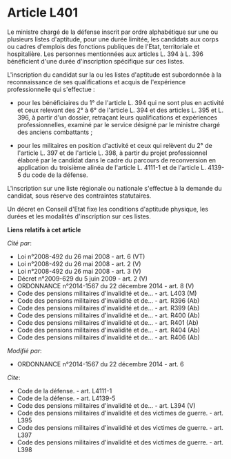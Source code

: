 # Article L401

Le ministre chargé de la défense inscrit par ordre alphabétique sur une ou plusieurs listes d'aptitude, pour une durée
limitée, les candidats aux corps ou cadres d'emplois des fonctions publiques de l'Etat, territoriale et hospitalière. Les
personnes mentionnées aux articles L. 394 à L. 396 bénéficient d'une durée d'inscription spécifique sur ces listes. 

L'inscription du candidat sur la ou les listes d'aptitude est subordonnée à la reconnaissance de ses qualifications et acquis
de l'expérience professionnelle qui s'effectue :

- pour les bénéficiaires du 1° de l'article L. 394 qui ne sont plus en activité et ceux relevant des 2° à 6° de l'article L.
394 et des articles L. 395 et L. 396, à partir d'un dossier, retraçant leurs qualifications et expériences professionnelles,
examiné par le service désigné par le ministre chargé des anciens combattants ;

- pour les militaires en position d'activité et ceux qui relèvent du 2° de l'article L. 397 et de l'article L. 398, à partir
du projet professionnel élaboré par le candidat dans le cadre du parcours de reconversion en application du troisième alinéa
de l'article L. 4111-1 et de l'article L. 4139-5 du code de la défense. 

L'inscription sur une liste régionale ou nationale s'effectue à la demande du candidat, sous réserve des contraintes
statutaires. 

Un décret en Conseil d'Etat fixe les conditions d'aptitude physique, les durées et les modalités d'inscription sur ces
listes.

**Liens relatifs à cet article**

_Cité par_:

  - Loi n°2008-492 du 26 mai 2008 - art. 6 (VT)
  - Loi n°2008-492 du 26 mai 2008 - art. 2 (V)
  - Loi n°2008-492 du 26 mai 2008 - art. 3 (V)
  - Décret n°2009-629 du 5 juin 2009 - art. 2 (V)
  - ORDONNANCE n°2014-1567 du 22 décembre 2014 - art. 8 (V)
  - Code des pensions militaires d'invalidité et de... - art. L403 (M)
  - Code des pensions militaires d'invalidité et de... - art. R396 (Ab)
  - Code des pensions militaires d'invalidité et de... - art. R399 (Ab)
  - Code des pensions militaires d'invalidité et de... - art. R400 (Ab)
  - Code des pensions militaires d'invalidité et de... - art. R401 (Ab)
  - Code des pensions militaires d'invalidité et de... - art. R404 (Ab)
  - Code des pensions militaires d'invalidité et de... - art. R406 (Ab)

_Modifié par_:

  - ORDONNANCE n°2014-1567 du 22 décembre 2014 - art. 6

_Cite_:

  - Code de la défense. - art. L4111-1
  - Code de la défense. - art. L4139-5
  - Code des pensions militaires d'invalidité et de... - art. L394 (V)
  - Code des pensions militaires d'invalidité et des victimes de guerre. - art. L395
  - Code des pensions militaires d'invalidité et des victimes de guerre. - art. L397
  - Code des pensions militaires d'invalidité et des victimes de guerre. - art. L398
